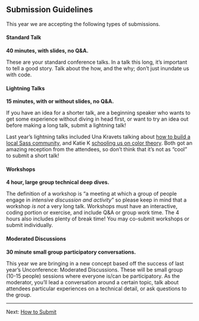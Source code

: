 ## Submission Guidelines

This year we are accepting the following types of submissions. 

#### Standard Talk

**40 minutes, with slides, no Q&A.**

These are your standard conference talks. In a talk this long, it’s important to tell a good story. Talk about the how, and the why; don’t just inundate us with code.

#### Lightning Talks

**15 minutes, with or without slides, no Q&A.**

If you have an idea for a shorter talk, are a beginning speaker who wants to get some experience without diving in head first, or want to try an idea out before making a long talk, submit a lightning talk!

Last year’s lightning talks included Una Kravets talking about [how to build a local Sass community](http://una.github.io/sassconf-2014/), and Katie K [schooling us on color theory](https://rawgit.com/KatieK2/2014-sassconf/master/index.html). Both got an amazing reception from the attendees, so don’t think that it’s not as “cool” to submit a short talk!

#### Workshops

**4 hour, large group technical deep dives.**

The definition of a workshop is “a meeting at which a group of people engage in _intensive discussion and activity_” so please keep in mind that a workshop _is not_ a very long talk. Workshops must have an interactive, coding portion or exercise, and include Q&A or group work time. The 4 hours also includes plenty of break time! You may co-submit workshops or submit individually.

#### Moderated Discussions

**30 minute small group participatory conversations.**

This year we are bringing in a new concept based off the success of last year’s Unconference: Moderated Discussions. These will be small group (10-15 people) sessions where everyone is/can be participatory. As the moderator, you’ll lead a conversation around a certain topic, talk about attendees particular experiences on a technical detail, or ask questions to the group. 



* * * 

Next: [How to Submit](https://github.com/SassConf/2015-speaker-cfp/blob/master/docs/how-to-submit.md)